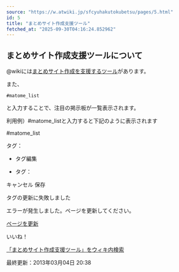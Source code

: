 ```yaml
---
source: "https://w.atwiki.jp/sfcyuhakutokubetsu/pages/5.html"
id: 5
title: "まとめサイト作成支援ツール"
fetched_at: "2025-09-30T04:16:24.852962"
---
```


## まとめサイト作成支援ツールについて

@wikiには[まとめサイト作成を支援するツール](https://w.atwiki.jp//atwiki.jp/matome/)があります。
  
また、

```
#matome_list
```

と入力することで、注目の掲示板が一覧表示されます。

  

利用例）#matome\_listと入力すると下記のように表示されます

#matome\_list

タグ：

+ タグ編集

* タグ：

キャンセル
保存

タグの更新に失敗しました

エラーが発生しました。ページを更新してください。

[ページを更新](https://w.atwiki.jp/sfcyuhakutokubetsu/pages/5.html)

いいね！

[「まとめサイト作成支援ツール」をウィキ内検索](https://w.atwiki.jp//w.atwiki.jp/sfcyuhakutokubetsu/search?andor=and&keyword=%E3%81%BE%E3%81%A8%E3%82%81%E3%82%B5%E3%82%A4%E3%83%88%E4%BD%9C%E6%88%90%E6%94%AF%E6%8F%B4%E3%83%84%E3%83%BC%E3%83%AB)

最終更新：2013年03月04日 20:38